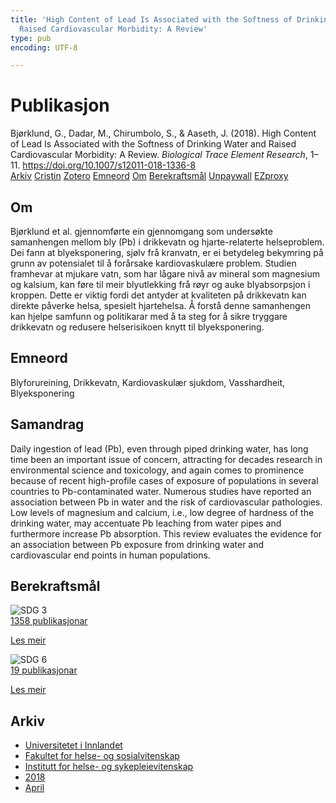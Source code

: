 ```yaml
---
title: 'High Content of Lead Is Associated with the Softness of Drinking Water and
  Raised Cardiovascular Morbidity: A Review'
type: pub
encoding: UTF-8

---
```

<h1>Publikasjon</h1>
<article id="csl-bib-container-EUZP98J8" class="csl-bib-container">
  <div class="csl-bib-body"> <div class="csl-entry">Bjørklund, G., Dadar, M., Chirumbolo, S., &#38; Aaseth, J. (2018). High Content of Lead Is Associated with the Softness of Drinking Water and Raised Cardiovascular Morbidity: A Review. <i>Biological Trace Element Research</i>, 1–11. <a href="https://doi.org/10.1007/s12011-018-1336-8">https://doi.org/10.1007/s12011-018-1336-8</a></div> </div>
  <div class="csl-bib-buttons">
    <a href="#taxonomy-article-EUZP98J8" alt="archive" class="csl-bib-button">Arkiv</a>
    <a href="https://app.cristin.no/results/show.jsf?id=1581009" alt="Cristin" class="csl-bib-button">Cristin</a>
    <a href="http://zotero.org/groups/5881554/items/EUZP98J8" alt="Zotero" class="csl-bib-button">Zotero</a>
    <a href="#keywords-article-EUZP98J8" alt="keywords" class="csl-bib-button">Emneord</a>
    <a href="#about-article-EUZP98J8" alt="about_pub" class="csl-bib-button">Om</a>
    <a href="#sdg-article-EUZP98J8" alt="sdg" class="csl-bib-button">Berekraftsmål</a>
    <a href="https://doi.org/10.1007/s12011-018-1336-8" alt="Unpaywall" class="csl-bib-button">Unpaywall</a>
    <a href="https://doi.org/10.1007/s12011-018-1336-8" alt="EZproxy" class="csl-bib-button">EZproxy</a>
  </div>
  <div id="csl-bib-meta-container-EUZP98J8"></div>
</article>
<div id="csl-bib-meta-EUZP98J8" class="csl-bib-meta">
  <article id="about-article-EUZP98J8" class="about_pub-article">
    <h1>Om</h1>
    Bjørklund et al. gjennomførte ein gjennomgang som undersøkte samanhengen mellom bly (Pb) i drikkevatn og hjarte-relaterte helseproblem. Dei fann at blyeksponering, sjølv frå kranvatn, er ei betydeleg bekymring på grunn av potensialet til å forårsake kardiovaskulære problem. Studien framhevar at mjukare vatn, som har lågare nivå av mineral som magnesium og kalsium, kan føre til meir blyutlekking frå røyr og auke blyabsorpsjon i kroppen. Dette er viktig fordi det antyder at kvaliteten på drikkevatn kan direkte påverke helsa, spesielt hjartehelsa. Å forstå denne samanhengen kan hjelpe samfunn og politikarar med å ta steg for å sikre tryggare drikkevatn og redusere helserisikoen knytt til blyeksponering.
  </article>
  <article id="keywords-article-EUZP98J8" class="keywords-article">
    <h1>Emneord</h1>
    Blyforureining, Drikkevatn, Kardiovaskulær sjukdom, Vasshardheit, Blyeksponering
  </article>
  <article id="abstract-article-EUZP98J8" class="abstract-article">
    <h1>Samandrag</h1>
    Daily ingestion of lead (Pb), even through piped drinking water, has long time been an important issue of concern, attracting for decades research in environmental science and toxicology, and again comes to prominence because of recent high-profile cases of exposure of populations in several countries to Pb-contaminated water. Numerous studies have reported an association between Pb in water and the risk of cardiovascular pathologies. Low levels of magnesium and calcium, i.e., low degree of hardness of the drinking water, may accentuate Pb leaching from water pipes and furthermore increase Pb absorption. This review evaluates the evidence for an association between Pb exposure from drinking water and cardiovascular end points in human populations.
  </article>
  <article id="sdg-article-EUZP98J8" class="sdg-article">
    <h1>Berekraftsmål</h1>
    <div class="sdg-container"><div id="sdg3" class="sdg">
        <img src="{{< params subfolder >}}images/sdg/sdg03_nn.png" class="image" alt="SDG 3">
        <div class="sdg-overlay">
          <a href="/nn/archive/?key=?sdg=3#archive" class="sdg-publication-count"><span>1358</span> publikasjonar</a>
          <p><a href="https://fn.no/om-fn/fns-baerekraftsmaal/god-helse-og-livskvalitet?lang=nno-NO" class="sdg-read-more">Les meir</a></p>
        </div>
      </div> <div id="sdg6" class="sdg">
        <img src="{{< params subfolder >}}images/sdg/sdg06_nn.png" class="image" alt="SDG 6">
        <div class="sdg-overlay">
          <a href="/nn/archive/?key=?sdg=6#archive" class="sdg-publication-count"><span>19</span> publikasjonar</a>
          <p><a href="https://fn.no/om-fn/fns-baerekraftsmaal/rent-vann-og-gode-sanitaerforhold?lang=nno-NO" class="sdg-read-more">Les meir</a></p>
        </div>
      </div></div>
  </article>
  <article id="taxonomy-article-EUZP98J8" class="taxonomy-article">
    <h1>Arkiv</h1>
    <ul>
      <li>
        <a href="/nn/archive/?key=3DCRN523">Universitetet i Innlandet</a>
      </li>
      <li>
        <a href="/nn/archive/?key=IDKFS3MX">Fakultet for helse- og sosialvitenskap</a>
      </li>
      <li>
        <a href="/nn/archive/?key=GTV4ECMZ">Institutt for helse- og sykepleievitenskap</a>
      </li>
      <li>
        <a href="/nn/archive/?key=676HMQBA">2018</a>
      </li>
      <li>
        <a href="/nn/archive/?key=JSBENWRD">April</a>
      </li>
    </ul>
  </article>
</div>
